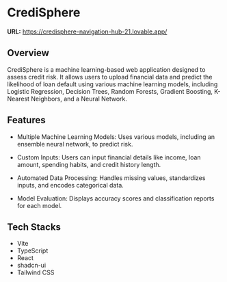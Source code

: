 # **CrediSphere**

**URL:** https://credisphere-navigation-hub-21.lovable.app/

## **Overview**

CrediSphere is a machine learning-based web application designed to assess credit risk. It allows users to upload financial data and predict the likelihood of loan default using various machine learning models, including Logistic Regression, Decision Trees, Random Forests, Gradient Boosting, K-Nearest Neighbors, and a Neural Network.
## **Features**

* Multiple Machine Learning Models: Uses various models, including an ensemble neural network, to predict risk.

* Custom Inputs: Users can input financial details like income, loan amount, spending habits, and credit history length.

* Automated Data Processing: Handles missing values, standardizes inputs, and encodes categorical data.

* Model Evaluation: Displays accuracy scores and classification reports for each model.

## **Tech Stacks**

* Vite
* TypeScript
* React
* shadcn-ui
* Tailwind CSS
